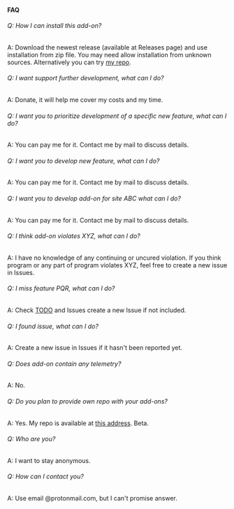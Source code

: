 #### FAQ

###### Q: How I can install this add-on?
A: Download the newest release (available at Releases page) and use installation from zip file. You may need allow installation from unknown sources. Alternatively you can try [my repo](https://fr33p0rt.github.io/kodi-repository.fr33p0rt/).

###### Q: I want support further development, what can I do?
A: Donate, it will help me cover my costs and my time.

###### Q: I want you to prioritize development of a specific new feature, what can I do?
A: You can pay me for it. Contact me by mail to discuss details.

###### Q: I want you to develop new feature, what can I do?
A: You can pay me for it. Contact me by mail to discuss details.

###### Q: I want you to develop add-on for site ABC what can I do?
A: You can pay me for it. Contact me by mail to discuss details.

###### Q: I think add-on violates XYZ, what can I do?
A: I have no knowledge of any continuing or uncured violation. If you think program or any part of program violates XYZ, feel free to create a new issue in Issues.

###### Q: I miss feature PQR, what can I do?
A: Check [TODO](todo.md) and Issues create a new Issue if not included.

###### Q: I found issue, what can I do?
A: Create a new issue in Issues if it hasn't been reported yet.

###### Q: Does add-on contain any telemetry?
A: No.

###### Q: Do you plan to provide own repo with your add-ons?
A: Yes. My repo is available at [this address](https://fr33p0rt.github.io/kodi-repository.fr33p0rt/). Beta.

###### Q: Who are you?
A: I want to stay anonymous.

###### Q: How can I contact you?
A: Use email @protonmail.com, but I can't promise answer.
